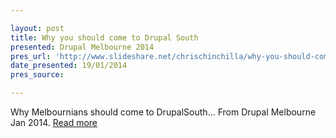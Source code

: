 ```yaml
---

layout: post
title: Why you should come to Drupal South
presented: Drupal Melbourne 2014
pres_url: 'http://www.slideshare.net/chrischinchilla/why-you-should-come-to-drupalsouth?related=1'
date_presented: 19/01/2014
pres_source:

---
```

Why Melbournians should come to DrupalSouth… From Drupal Melbourne Jan 2014. [Read more](http://www.slideshare.net/chrischinchilla/why-you-should-come-to-drupalsouth?related=1)